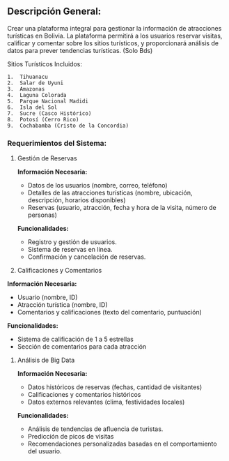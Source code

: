 ## Descripción General:

Crear una plataforma integral para gestionar la información de atracciones turísticas en Bolivia. La plataforma permitirá a los usuarios reservar visitas, calificar y comentar sobre los sitios turísticos, y proporcionará análisis de datos para prever tendencias turísticas. (Solo Bds)

Sitios Turísticos Incluidos:

	1.	Tihuanacu
	2.	Salar de Uyuni
	3.	Amazonas
	4.	Laguna Colorada
	5.	Parque Nacional Madidi
	6.	Isla del Sol
	7.	Sucre (Casco Histórico)
	8.	Potosí (Cerro Rico)
	9.	Cochabamba (Cristo de la Concordia)

### Requerimientos del Sistema:

1. Gestión de Reservas
   
    **Información Necesaria:**
   - Datos de los usuarios (nombre, correo, teléfono)
   - Detalles de las atracciones turísticas (nombre, ubicación, descripción, horarios disponibles)
   - Reservas (usuario, atracción, fecha y hora de la visita, número de personas)

    **Funcionalidades:**
    - Registro y gestión de usuarios.
    - Sistema de reservas en línea.
    - Confirmación y cancelación de reservas.

2. Calificaciones y Comentarios

**Información Necesaria:**
   
   - Usuario (nombre, ID)
   - Atracción turística (nombre, ID)
   - Comentarios y calificaciones (texto del comentario, puntuación)

**Funcionalidades:**

   -   Sistema de calificación de 1 a 5 estrellas
   -   Sección de comentarios para cada atracción

1. Análisis de Big Data

	**Información Necesaria:**

	- Datos históricos de reservas (fechas, cantidad de visitantes)
	- Calificaciones y comentarios históricos
	- Datos externos relevantes (clima, festividades locales)

	**Funcionalidades:**
    - Análisis de tendencias de afluencia de turistas.
    - Predicción de picos de visitas
    - Recomendaciones personalizadas basadas en el comportamiento del usuario.